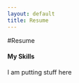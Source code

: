 ```yaml
---
layout: default
title: Resume
---
```


#Resume


#### My Skills

<div class="grid  grid--rev">
    <p class="grid__item  one-half  palm--one-whole">
        I am putting stuff here
    </p><!--

 --><ul class="grid__item  skill-list  one-half  portable--one-whole">
        <li>
            <span class="skill-list__name">Html</span>
            <i class="skill-list__rating  nine-tenths">9/10</i>
        </li>

        <li>
            <span class="skill-list__name">Css</span>
            <i class="skill-list__rating  nine-tenths">9/10</i>
        </li>

        <li>
            <span class="skill-list__name">JavaScript and Node</span>
            <i class="skill-list__rating  nine-tenths">9/10</i>
        </li>

        <li>
            <span class="skill-list__name">C# and Asp.Net</span>
            <i class="skill-list__rating  eight-tenths">8/10</i>
        </li>

        <li>
            <span class="skill-list__name">Linux</span>
            <i class="skill-list__rating  nine-tenths">9/10</i>
        </li>

        <li>
            <span class="skill-list__name">Nginx</span>
            <i class="skill-list__rating  seven-tenths">7/10</i>
        </li>

        <li>
            <span class="skill-list__name">PHP</span>
            <i class="skill-list__rating  seven-tenths">7/10</i>
        </li>

        <li>
            <span class="skill-list__name">MongoDb</span>
            <i class="skill-list__rating  seven-tenths">7/10</i>
        </li>

        <li>
            <span class="skill-list__name">SEO</span>
            <i class="skill-list__rating  seven-tenths">7/10</i>
        </li>

        <li>
            <span class="skill-list__name">Accessibility</span>
            <i class="skill-list__rating  six-tenths">6/10</i>
        </li>
    </ul>
</div>
